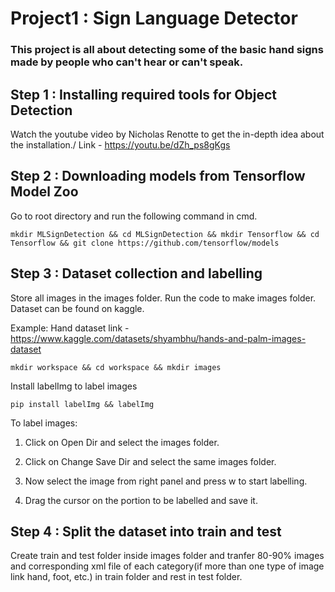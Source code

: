 # Project1 : Sign Language Detector
### This project is all about detecting some of the basic hand signs made by people who can't hear or can't speak.
## Step 1 : Installing required tools for Object Detection
Watch the youtube video by Nicholas Renotte to get the in-depth idea about the installation./ Link - https://youtu.be/dZh_ps8gKgs
## Step 2 : Downloading models from Tensorflow Model Zoo
Go to root directory and run the following command in cmd.

    mkdir MLSignDetection && cd MLSignDetection && mkdir Tensorflow && cd Tensorflow && git clone https://github.com/tensorflow/models
## Step 3 : Dataset collection and labelling

Store all images in the images folder. Run the code to make images folder.
Dataset can be found on kaggle.

Example: Hand dataset link - https://www.kaggle.com/datasets/shyambhu/hands-and-palm-images-dataset

    mkdir workspace && cd workspace && mkdir images
Install labelImg to label images

    pip install labelImg && labelImg
To label images:

 1) Click on Open Dir and select the images folder.
 
 2) Click on Change Save Dir and select the same images folder.
 
 3) Now select the image from right panel and press w to start labelling.
 
 4) Drag the cursor on the portion to be labelled and save it.
 
## Step 4 : Split the dataset into train and test
Create train and test folder inside images folder and tranfer 80-90% images and corresponding xml file of each category(if more than one type of image link hand, foot, etc.) in train folder and rest in test folder.
 
       
